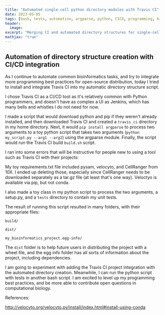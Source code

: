 ```yaml
---
title: "Automated single-cell python directory modules with Travis CI"
date: 2023-05-05
tags: [bash, tests, automation, argparse, python, CICD, programming, bioinformatics, productivity]
header:
  image: 
excerpt: "Merging CI and automated directory structures for single-cell analysis"
mathjax: "true"
---
```


## Automation of directory structure creation with CI/CD integration

As I continue to automate common bioinformatics tasks, and try to integrate more programming best practices for open-source
distribution, today I tried to install and integrate Travis CI into my automatic directory structure script.

I chose Travis CI as a CI/CD tool as it's relatively common with Python programmers, and doesn't have as complex a UI as 
Jenkins, which has many bells and whistles I do not need for now. 

I made a script that would download python and pip if they weren't already installed, and then downloaded Travis CI and created a 
`travis_ci` directory in my home directory. Next, it would `pip install argparse` to process two arguments to a toy
python script that takes two arguments (`python my_script.py --arg1 --arg2`) using the argparse module. Finally, the script would run
the Travis CI build `build.sh` script. 

I ran into some errors that will be instructive for people new to using a tool such as Travis CI with their projects:

My toy requirements.txt file included pysam, velocyto, and CellRanger from 10X. I ended up deleting those, especially since
CellRanger needs to be downloaded separately as a tar.gz file (at least that's one way). Veloctyo is available via pip, but not conda.

I also made a toy class in my python script to process the two arguments, a setup.py, and a `tests` directory to contain
my unit tests.

The result of running this script resulted in many folders, with their appropriate files:

```
build/

dist/

my_bioinformatics_project.egg-info/
```

The `dist` folder is to help future users in distributing the project with a wheel file, and the egg info folder
has all sorts of information about the project, including dependencies.

I am going to experiment with adding the Travis CI project integration with the automated directory creation.
Meanwhile, I can run the python script with tests in another bash script. I am excited to level up my programming best 
practices, and be more able to contribute open questions in computational biology.

References:

http://velocyto.org/velocyto.py/install/index.html#install-using-conda
